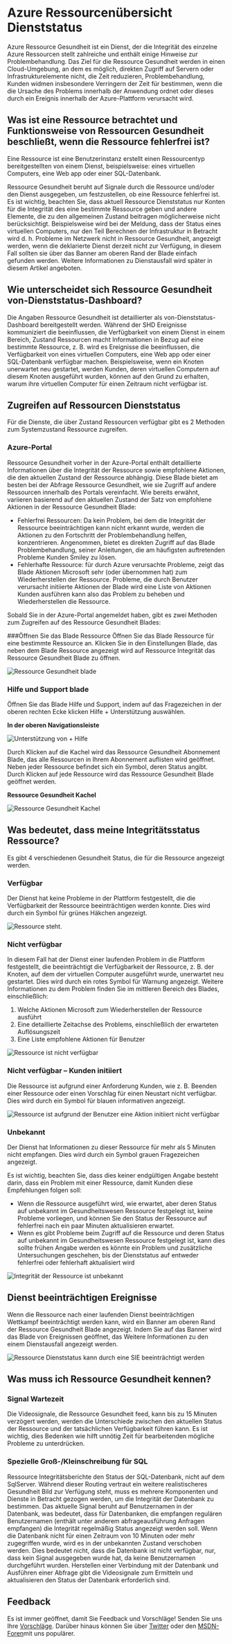 <properties
   pageTitle="Azure Ressourcenübersicht Gesundheit | Microsoft Azure"
   description="Übersicht über Zustand Azure-Ressourcen"
   services="Resource health"
   documentationCenter="dev-center-name"
   authors="BernardoAMunoz"
   manager=""
   editor=""/>

<tags
   ms.service="resource-health"
   ms.devlang="na"
   ms.topic="article"
   ms.tgt_pltfrm="na"
   ms.workload="Supportability"
   ms.date="06/01/2016"
   ms.author="BernardoAMunoz"/>

# <a name="azure-resource-health-overview"></a>Azure Ressourcenübersicht Dienststatus

Azure Ressource Gesundheit ist ein Dienst, der die Integrität des einzelne Azure Ressourcen stellt zahlreiche und enthält einige Hinweise zur Problembehandlung. Das Ziel für die Ressource Gesundheit werden in einen Cloud-Umgebung, an dem es möglich, direkten Zugriff auf Servern oder Infrastrukturelemente nicht, die Zeit reduzieren, Problembehandlung, Kunden widmen insbesondere Verringern der Zeit für bestimmen, wenn die die Ursache des Problems innerhalb der Anwendung ordnet oder dieses durch ein Ereignis innerhalb der Azure-Plattform verursacht wird.

## <a name="what-is-considered-a-resource-and-how-does-resource-health-decides-if-the-resource-is-healthy-or-not"></a>Was ist eine Ressource betrachtet und Funktionsweise von Ressourcen Gesundheit beschließt, wenn die Ressource fehlerfrei ist? 
Eine Ressource ist eine Benutzerinstanz erstellt einen Ressourcentyp bereitgestellten von einem Dienst, beispielsweise: eines virtuellen Computers, eine Web app oder einer SQL-Datenbank. 

Ressource Gesundheit beruht auf Signale durch die Ressource und/oder den Dienst ausgegeben, um festzustellen, ob eine Ressource fehlerfrei ist. Es ist wichtig, beachten Sie, dass aktuell Ressource Dienststatus nur Konten für die Integrität des eine bestimmte Ressource geben und andere Elemente, die zu den allgemeinen Zustand beitragen möglicherweise nicht berücksichtigt. Beispielsweise wird bei der Meldung, dass der Status eines virtuellen Computers, nur den Teil Berechnen der Infrastruktur in Betracht wird d. h. Probleme im Netzwerk nicht in Ressource Gesundheit, angezeigt werden, wenn die deklarierte Dienst derzeit nicht zur Verfügung, in diesem Fall sollten sie über das Banner am oberen Rand der Blade einfach gefunden werden. Weitere Informationen zu Dienstausfall wird später in diesem Artikel angeboten. 

## <a name="how-is-resource-health-different-from-service-health-dashboard"></a>Wie unterscheidet sich Ressource Gesundheit von-Dienststatus-Dashboard?

Die Angaben Ressource Gesundheit ist detaillierter als von-Dienststatus-Dashboard bereitgestellt werden. Während der SHD Ereignisse kommuniziert die beeinflussen, die Verfügbarkeit von einem Dienst in einem Bereich, Zustand Ressourcen macht Informationen in Bezug auf eine bestimmte Ressource, z. B. wird es Ereignisse die beeinflussen, die Verfügbarkeit von eines virtuellen Computers, eine Web app oder einer SQL-Datenbank verfügbar machen. Beispielsweise, wenn ein Knoten unerwartet neu gestartet, werden Kunden, deren virtuellen Computern auf diesem Knoten ausgeführt wurden, können auf den Grund zu erhalten, warum ihre virtuellen Computer für einen Zeitraum nicht verfügbar ist.   

## <a name="how-to-access-resource-health"></a>Zugreifen auf Ressourcen Dienststatus
Für die Dienste, die über Zustand Ressourcen verfügbar gibt es 2 Methoden zum Systemzustand Ressource zugreifen.

### <a name="azure-portal"></a>Azure-Portal
Ressource Gesundheit vorher in der Azure-Portal enthält detaillierte Informationen über die Integrität der Ressource sowie empfohlene Aktionen, die den aktuellen Zustand der Ressource abhängig. Diese Blade bietet am besten bei der Abfrage Ressource Gesundheit, wie sie Zugriff auf andere Ressourcen innerhalb des Portals vereinfacht. Wie bereits erwähnt, variieren basierend auf den aktuellen Zustand der Satz von empfohlene Aktionen in der Ressource Gesundheit Blade:

* Fehlerfrei Ressourcen: Da kein Problem, bei dem die Integrität der Ressource beeinträchtigen kann nicht erkannt wurde, werden die Aktionen zu den Fortschritt der Problembehandlung helfen, konzentrieren. Angenommen, bietet es direkten Zugriff auf das Blade Problembehandlung, seiner Anleitungen, die am häufigsten auftretenden Probleme Kunden Smiley zu lösen.
* Fehlerhafte Ressource: für durch Azure verursachte Probleme, zeigt das Blade Aktionen Microsoft sehr (oder übernommen hat) zum Wiederherstellen der Ressource. Probleme, die durch Benutzer verursacht initiierte Aktionen der Blade wird eine Liste von Aktionen Kunden ausführen kann also das Problem zu beheben und Wiederherstellen die Ressource.  

Sobald Sie in der Azure-Portal angemeldet haben, gibt es zwei Methoden zum Zugreifen auf des Ressource Gesundheit Blades: 

###<a name="open-the-resource-blade"></a>Öffnen Sie das Blade Ressource
Öffnen Sie das Blade Ressource für eine bestimmte Ressource an. Klicken Sie in den Einstellungen Blade, das neben dem Blade Ressource angezeigt wird auf Ressource Integrität das Ressource Gesundheit Blade zu öffnen. 

![Ressource Gesundheit blade](./media/resource-health-overview/resourceBladeAndResourceHealth.png)

### <a name="help-and-support-blade"></a>Hilfe und Support blade
Öffnen Sie das Blade Hilfe und Support, indem auf das Fragezeichen in der oberen rechten Ecke klicken Hilfe + Unterstützung auswählen. 

**In der oberen Navigationsleiste**

![Unterstützung von + Hilfe](./media/resource-health-overview/HelpAndSupport.png)

Durch Klicken auf die Kachel wird das Ressource Gesundheit Abonnement Blade, das alle Ressourcen in Ihrem Abonnement auflisten wird geöffnet. Neben jeder Ressource befindet sich ein Symbol, deren Status angibt. Durch Klicken auf jede Ressource wird das Ressource Gesundheit Blade geöffnet werden.

**Ressource Gesundheit Kachel**

![Ressource Gesundheit Kachel](./media/resource-health-overview/resourceHealthTile.png)

## <a name="what-does-my-resource-health-status-mean"></a>Was bedeutet, dass meine Integritätsstatus Ressource?
Es gibt 4 verschiedenen Gesundheit Status, die für die Ressource angezeigt werden.

### <a name="available"></a>Verfügbar
Der Dienst hat keine Probleme in der Plattform festgestellt, die die Verfügbarkeit der Ressource beeinträchtigen werden konnte. Dies wird durch ein Symbol für grünes Häkchen angezeigt. 

![Ressource steht.](./media/resource-health-overview/Available.png)

### <a name="unavailable"></a>Nicht verfügbar

In diesem Fall hat der Dienst einer laufenden Problem in die Plattform festgestellt, die beeinträchtigt die Verfügbarkeit der Ressource, z. B. der Knoten, auf dem der virtuellen Computer ausgeführt wurde, unerwartet neu gestartet. Dies wird durch ein rotes Symbol für Warnung angezeigt. Weitere Informationen zu dem Problem finden Sie im mittleren Bereich des Blades, einschließlich: 

1.  Welche Aktionen Microsoft zum Wiederherstellen der Ressource ausführt 
2.  Eine detaillierte Zeitachse des Problems, einschließlich der erwarteten Auflösungszeit
3.  Eine Liste empfohlene Aktionen für Benutzer 

![Ressource ist nicht verfügbar](./media/resource-health-overview/Unavailable.png)

### <a name="unavailable--customer-initiated"></a>Nicht verfügbar – Kunden initiiert
Die Ressource ist aufgrund einer Anforderung Kunden, wie z. B. Beenden einer Ressource oder einen Vorschlag für einen Neustart nicht verfügbar. Dies wird durch ein Symbol für blauen informativen angezeigt. 

![Ressource ist aufgrund der Benutzer eine Aktion initiiert nicht verfügbar](./media/resource-health-overview/userInitiated.png)

### <a name="unknown"></a>Unbekannt
Der Dienst hat Informationen zu dieser Ressource für mehr als 5 Minuten nicht empfangen. Dies wird durch ein Symbol grauen Fragezeichen angezeigt. 

Es ist wichtig, beachten Sie, dass dies keiner endgültigen Angabe besteht darin, dass ein Problem mit einer Ressource, damit Kunden diese Empfehlungen folgen soll:

* Wenn die Ressource ausgeführt wird, wie erwartet, aber deren Status auf unbekannt im Gesundheitswesen Ressource festgelegt ist, keine Probleme vorliegen, und können Sie den Status der Ressource auf fehlerfrei nach ein paar Minuten aktualisieren erwartet.
* Wenn es gibt Probleme beim Zugriff auf die Ressource und deren Status auf unbekannt im Gesundheitswesen Ressource festgelegt ist, kann dies sollte frühen Angabe werden es könnte ein Problem und zusätzliche Untersuchungen geschehen, bis der Dienststatus auf entweder fehlerfrei oder fehlerhaft aktualisiert wird

![Integrität der Ressource ist unbekannt](./media/resource-health-overview/unknown.png)

## <a name="service-impacting-events"></a>Dienst beeinträchtigen Ereignisse
Wenn die Ressource nach einer laufenden Dienst beeinträchtigen Wettkampf beeinträchtigt werden kann, wird ein Banner am oberen Rand der Ressource Gesundheit Blade angezeigt. Indem Sie auf das Banner wird das Blade von Ereignissen geöffnet, das Weitere Informationen zu den einem Dienstausfall angezeigt werden.

![Ressource Dienststatus kann durch eine SIE beeinträchtigt werden](./media/resource-health-overview/serviceImpactingEvent.png)

## <a name="what-else-do-i-need-to-know-about-resource-health"></a>Was muss ich Ressource Gesundheit kennen?

### <a name="signal-latency"></a>Signal Wartezeit
Die Videosignale, die Ressource Gesundheit feed, kann bis zu 15 Minuten verzögert werden, werden die Unterschiede zwischen den aktuellen Status der Ressource und der tatsächlichen Verfügbarkeit führen kann. Es ist wichtig, dies Bedenken wie hilft unnötig Zeit für bearbeitenden mögliche Probleme zu unterdrücken. 

### <a name="special-case-for-sql"></a>Spezielle Groß-/Kleinschreibung für SQL 
Ressource Integritätsberichte den Status der SQL-Datenbank, nicht auf dem SqlServer. Während dieser Routing vertraut ein weitere realistischeres Gesundheit Bild zur Verfügung steht, muss es mehrere Komponenten und Dienste in Betracht gezogen werden, um die Integrität der Datenbank zu bestimmen. Das aktuelle Signal beruht auf Benutzernamen in der Datenbank, was bedeutet, dass für Datenbanken, die empfangen regulären Benutzernamen (enthält unter anderem abfrageausführung Anfragen empfangen) die Integrität regelmäßig Status angezeigt werden soll. Wenn die Datenbank nicht für einen Zeitraum von 10 Minuten oder mehr zugegriffen wurde, wird es in der unbekannten Zustand verschoben werden. Dies bedeutet nicht, dass die Datenbank ist nicht verfügbar, nur, dass kein Signal ausgegeben wurde hat, da keine Benutzernamen durchgeführt wurden. Herstellen einer Verbindung mit der Datenbank und Ausführen einer Abfrage gibt die Videosignale zum Ermitteln und aktualisieren den Status der Datenbank erforderlich sind.

## <a name="feedback"></a>Feedback
Es ist immer geöffnet, damit Sie Feedback und Vorschläge! Senden Sie uns Ihre [Vorschläge](https://feedback.azure.com/forums/266794-support-feedback). Darüber hinaus können Sie über [Twitter](https://twitter.com/azuresupport) oder den [MSDN-Foren](https://social.msdn.microsoft.com/Forums/azure)mit uns populärer.
